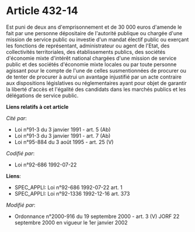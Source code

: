 # Article 432-14

Est puni de deux ans d'emprisonnement et de 30 000 euros d'amende le fait par une personne dépositaire de l'autorité publique
ou chargée d'une mission de service public ou investie d'un mandat électif public ou exerçant les fonctions de représentant,
administrateur ou agent de l'Etat, des collectivités territoriales, des établissements publics, des sociétés d'économie mixte
d'intérêt national chargées d'une mission de service public et des sociétés d'économie mixte locales ou par toute personne
agissant pour le compte de l'une de celles susmentionnées de procurer ou de tenter de procurer à autrui un avantage
injustifié par un acte contraire aux dispositions législatives ou réglementaires ayant pour objet de garantir la liberté
d'accès et l'égalité des candidats dans les marchés publics et les délégations de service public.

**Liens relatifs à cet article**

_Cité par_:

  - Loi n°91-3 du 3 janvier 1991 - art. 5 (Ab)
  - Loi n°91-3 du 3 janvier 1991 - art. 7 (Ab)
  - Loi n°95-884 du 3 août 1995 - art. 25 (V)

_Codifié par_:

  - Loi n°92-686 1992-07-22

**Liens**:

  - SPEC_APPLI: Loi n°92-686 1992-07-22 art. 1
  - SPEC_APPLI: Loi n°92-1336 1992-12-16 art. 373

_Modifié par_:

  - Ordonnance n°2000-916 du 19 septembre 2000 - art. 3 (V) JORF 22 septembre 2000 en vigueur le 1er janvier 2002
